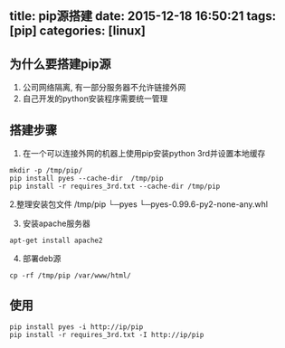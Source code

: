 title: pip源搭建
date: 2015-12-18 16:50:21
tags: [pip]
categories: [linux]
---

## 为什么要搭建pip源 ##
1. 公司网络隔离, 有一部分服务器不允许链接外网
2. 自己开发的python安装程序需要统一管理

## 搭建步骤 ##

1. 在一个可以连接外网的机器上使用pip安装python 3rd并设置本地缓存

```
mkdir -p /tmp/pip/
pip install pyes --cache-dir  /tmp/pip
pip install -r requires_3rd.txt --cache-dir /tmp/pip
```

2.整理安装包文件
/tmp/pip
└─pyes
    └─pyes-0.99.6-py2-none-any.whl

3. 安装apache服务器

`apt-get install apache2`

4. 部署deb源

`cp -rf /tmp/pip /var/www/html/`

## 使用 ##

```
pip install pyes -i http://ip/pip
pip install -r requires_3rd.txt -I http://ip/pip
```